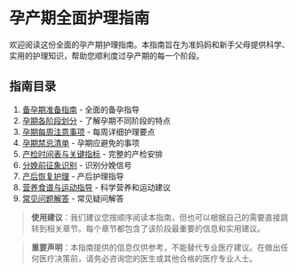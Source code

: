 # 孕产期全面护理指南

欢迎阅读这份全面的孕产期护理指南。本指南旨在为准妈妈和新手父母提供科学、实用的护理知识，帮助您顺利度过孕产期的每一个阶段。

## 指南目录

1. [备孕期准备指南](preparation/preconception-preparation.md) - 全面的备孕指导
2. [孕期各阶段划分](pregnancy-stages/stages-of-pregnancy.md) - 了解孕期不同阶段的特点
3. [孕期每周注意事项](weekly-care/weekly-pregnancy-care.md) - 每周详细护理要点
4. [孕期禁忌清单](prohibitions/pregnancy-prohibitions.md) - 孕期应避免的事项
5. [产检时间表与关键指标](checkups/prenatal-checkups.md) - 完整的产检安排
6. [分娩前征象识别](labor-signs/signs-of-labor.md) - 识别分娩信号
7. [产后恢复护理](postpartum-care/postpartum-recovery.md) - 产后护理指导
8. [营养食谱与运动指导](nutrition-exercise/nutrition-and-exercise.md) - 科学营养和运动建议
9. [常见问题解答](faq/pregnancy-faq.md) - 常见疑问解答

> **使用建议**：我们建议您按顺序阅读本指南，但也可以根据自己的需要直接跳转到相关章节。每个章节都包含了该阶段最重要的信息和实用建议。

> **重要声明**：本指南提供的信息仅供参考，不能替代专业医疗建议。在做出任何医疗决策前，请务必咨询您的医生或其他合格的医疗专业人士。